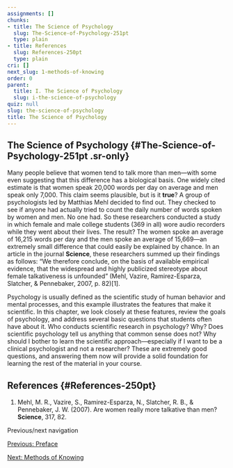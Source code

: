 ```yaml
---
assignments: []
chunks:
- title: The Science of Psychology
  slug: The-Science-of-Psychology-251pt
  type: plain
- title: References
  slug: References-250pt
  type: plain
cri: []
next_slug: 1-methods-of-knowing
order: 0
parent:
  title: I. The Science of Psychology
  slug: i-the-science-of-psychology
quiz: null
slug: the-science-of-psychology
title: The Science of Psychology
---
```


## The Science of Psychology {#The-Science-of-Psychology-251pt .sr-only} 

Many people believe that women tend to talk more than men—with some even suggesting that this difference has a biological basis. One widely cited estimate is that women speak 20,000 words per day on average and men speak only 7,000. This claim seems plausible, but is it __true__? A group of psychologists led by Matthias Mehl decided to find out. They checked to see if anyone had actually tried to count the daily number of words spoken by women and men. No one had. So these researchers conducted a study in which female and male college students (369 in all) wore audio recorders while they went about their lives. The result? The women spoke an average of 16,215 words per day and the men spoke an average of 15,669—an extremely small difference that could easily be explained by chance. In an article in the journal __Science__, these researchers summed up their findings as follows: “We therefore conclude, on the basis of available empirical evidence, that the widespread and highly publicized stereotype about female talkativeness is unfounded” (Mehl, Vazire, Ramirez-Esparza, Slatcher, & Pennebaker, 2007, p. 82)\[1\].  

Psychology is usually defined as the scientific study of human behavior and mental processes, and this example illustrates the features that make it scientific. In this chapter, we look closely at these features, review the goals of psychology, and address several basic questions that students often have about it. Who conducts scientific research in psychology? Why? Does scientific psychology tell us anything that common sense does not? Why should I bother to learn the scientific approach—especially if I want to be a clinical psychologist and not a researcher? These are extremely good questions, and answering them now will provide a solid foundation for learning the rest of the material in your course.

## References {#References-250pt} 

1.  Mehl, M. R., Vazire, S., Ramirez-Esparza, N., Slatcher, R. B., & Pennebaker, J. W. (2007). Are women really more talkative than men? __Science__, 317, 82. 

Previous/next navigation

[Previous: Preface](https://kpu.pressbooks.pub/psychmethods4e/front-matter/preface-4/ "Previous: Preface")

[Next: Methods of Knowing](https://kpu.pressbooks.pub/psychmethods4e/chapter/methods-of-knowing/ "Next: Methods of Knowing")

